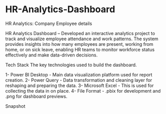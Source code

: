 # HR-Analytics-Dashboard

HR Analytics: Company Employee details

HR Analytics Dashboard – Developed an interactive analytics project to track and visualize employee attendance and work patterns. The system provides insights into how many employees are present, working from home, or on sick leave, enabling HR teams to monitor workforce status effectively and make data-driven decisions.

Tech Stack
The key technologies used to build the dashboard.

1- Power BI Desktop - Main data visualization platform used for report creation.
2- Power Query - Data transformation and cleaning layer for reshaping and preparing the data.
3- Microsoft Excel - This is used for collecting the data in on place.
4- File Format - .pbix for development and .png for dashboard previews.

Snapshot 

